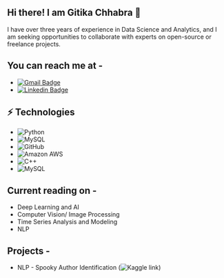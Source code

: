 ## Hi there! I am Gitika Chhabra 👋

I have over three years of experience in Data Science and Analytics, and I am seeking opportunities to collaborate with experts on open-source or freelance projects.

## You can reach me at - 
* [![Gmail Badge](https://img.shields.io/badge/-gitika18097@iiitd.ac.in-c14438?style=flat-square&logo=Gmail&logoColor=white&link=mailto:gitika18097@iiitd.ac.in)](mailto:gitika18097@iiitd.ac.in)
* [![Linkedin Badge](https://img.shields.io/badge/-linkedin-blue?style=flat-square&logo=Linkedin&logoColor=white&link=https://www.linkedin.com/in/gitika-chhabra/)](https://www.linkedin.com/in/gitika-chhabra/)

## ⚡ Technologies
* ![Python](https://img.shields.io/badge/-Python-black?style=flat-square&logo=Python)
* ![MySQL](https://img.shields.io/badge/-MySQL-black?style=flat-square&logo=mysql)
* ![GitHub](https://img.shields.io/badge/-GitHub-181717?style=flat-square&logo=github)
* ![Amazon AWS](https://img.shields.io/badge/Amazon%20AWS-232F3E?style=flat-square&logo=amazon-aws)
* ![C++](https://img.shields.io/badge/-C++-00599C?style=flat-square&logo=c)
* ![MySQL](https://img.shields.io/badge/-MySQL-black?style=flat-square&logo=mysql)


## Current reading on - 
* Deep Learning and AI
* Computer Vision/ Image Processing
* Time Series Analysis and Modeling
* NLP

## Projects - 
* NLP - Spooky Author Identification (![Kaggle link](https://www.kaggle.com/c/spooky-author-identification))
 


<!--
**ChhabraGitika/ChhabraGitika** is a ✨ _special_ ✨ repository because its `README.md` (this file) appears on your GitHub profile.

Here are some ideas to get you started:

- 🔭 I’m currently working on ...
- 🌱 I’m currently learning ...
- 👯 I’m looking to collaborate on ...
- 🤔 I’m looking for help with ...
- 💬 Ask me about ...
- 📫 How to reach me: ...
- 😄 Pronouns: ...
- ⚡ Fun fact: ...
-->
